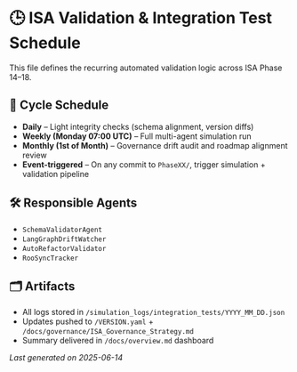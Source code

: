 # 🕒 ISA Validation & Integration Test Schedule

This file defines the recurring automated validation logic across ISA Phase 14–18.

## 🔁 Cycle Schedule
- **Daily** – Light integrity checks (schema alignment, version diffs)
- **Weekly (Monday 07:00 UTC)** – Full multi-agent simulation run
- **Monthly (1st of Month)** – Governance drift audit and roadmap alignment review
- **Event-triggered** – On any commit to `PhaseXX/`, trigger simulation + validation pipeline

## 🛠️ Responsible Agents
- `SchemaValidatorAgent`
- `LangGraphDriftWatcher`
- `AutoRefactorValidator`
- `RooSyncTracker`

## 🗂️ Artifacts
- All logs stored in `/simulation_logs/integration_tests/YYYY_MM_DD.json`
- Updates pushed to `/VERSION.yaml` + `/docs/governance/ISA_Governance_Strategy.md`
- Summary delivered in `/docs/overview.md` dashboard

_Last generated on 2025-06-14_
